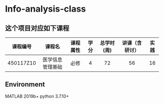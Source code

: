 # Info-analysis-class
## 这个项目对应如下课程
|课程编号|课程名|课程属性|学分|总学时(周)|讲课（含研讨）|实践|
| :----: |:----: |:----: |:----: |:----: |:----: |:----: |
|450117Z10| 	医学信息管理基础  	|必修| 	4 |	72 |	56 |	16 |
## Environment
MATLAB 2019b+
python 3.7.10+
